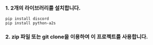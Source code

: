 ### 1. 2개의 라이브러리를 설치합니다.

```
pip install discord
pip install python-a2s
```

### 2. zip 파일 또는 git clone을 이용하여 이 프로젝트를 사용합니다.